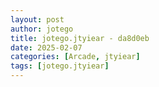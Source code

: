 ```yaml
---
layout: post
author: jotego
title: jotego.jtyiear - da8d0eb
date: 2025-02-07
categories: [Arcade, jtyiear]
tags: [jotego.jtyiear]
---
```


